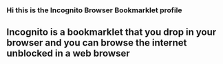 ### Hi this is the Incognito Browser Bookmarklet profile
## Incognito is a bookmarklet that you drop in your browser and you can browse the internet unblocked in a web browser

